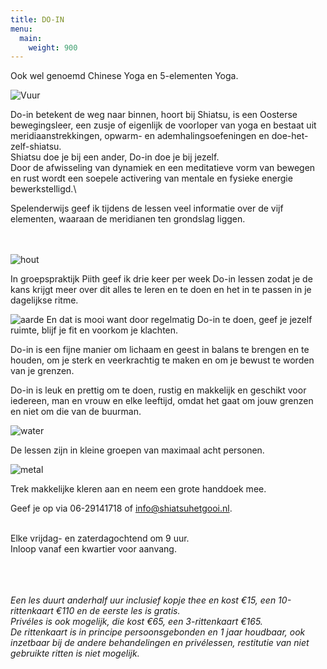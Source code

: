 ```yaml
---
title: DO-IN
menu:
  main:
    weight: 900
---
```

Ook wel genoemd Chinese Yoga en 5-elementen Yoga.

![Vuur](/uploads/do-in-vuur.jpg#center)

Do-in betekent de weg naar binnen, hoort bij Shiatsu, is een Oosterse bewegingsleer, een zusje of eigenlijk de voorloper van yoga en bestaat uit meridiaanstrekkingen, opwarm- en ademhalingsoefeningen en doe-het-zelf-shiatsu.\
Shiatsu doe je bij een ander, Do-in doe je bij jezelf.\
Door de afwisseling van dynamiek en een meditatieve vorm van bewegen en rust wordt een soepele activering van mentale en fysieke energie bewerkstelligd.\

Spelenderwijs geef ik tijdens de lessen veel informatie over de vijf elementen, waaraan de meridianen ten grondslag liggen.

\
\
![hout](/uploads/do-in-hout.jpg#left)

In groepspraktijk Piith geef ik drie keer per week Do-in lessen zodat je de kans krijgt meer over dit alles te leren en te doen en het in te passen in je dagelijkse ritme.

![aarde](/uploads/do-in-aarde.jpg#right)
En dat is mooi want door regelmatig Do-in te doen, geef je jezelf ruimte, blijf je fit en voorkom je klachten. 

Do-in is een fijne manier om lichaam en geest in balans te brengen en te houden, om je sterk en veerkrachtig te maken en om je bewust te worden van je grenzen.

Do-in is leuk en prettig om te doen, rustig en makkelijk en geschikt voor iedereen, man en vrouw en elke leeftijd, omdat het gaat om jouw grenzen en niet om die van de buurman.

![water](/uploads/do-in-water.jpg#left)

De lessen zijn in kleine groepen van maximaal acht personen.

![metal](/uploads/do-in-metaal.jpg#right)

Trek makkelijke kleren aan en neem een grote handdoek mee.  

Geef je op via 06-29141718 of info@shiatsuhetgooi.nl.


\
Elke vrijdag- en zaterdagochtend om 9 uur.\
 Inloop vanaf een kwartier voor aanvang.  

\
\
\
_Een les duurt anderhalf uur inclusief kopje thee en kost €15, een 10-rittenkaart €110 en de eerste les is gratis._\
_Privéles is ook mogelijk, die kost €65, een 3-rittenkaart €165._\
_De rittenkaart is in principe persoonsgebonden en 1 jaar houdbaar, ook inzetbaar bij de andere behandelingen en privélessen, restitutie van niet gebruikte ritten is niet mogelijk._
